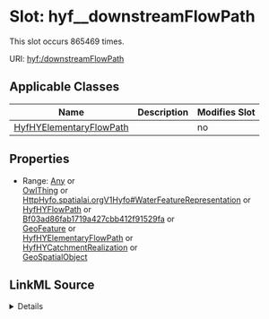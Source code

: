 

# Slot: hyf__downstreamFlowPath




This slot occurs 865469 times.


URI: [hyf:/downstreamFlowPath](https://www.opengis.net/def/schema/hy_features/hyf/downstreamFlowPath)



<!-- no inheritance hierarchy -->





## Applicable Classes

| Name | Description | Modifies Slot |
| --- | --- | --- |
| [HyfHYElementaryFlowPath](../classes/HyfHYElementaryFlowPath.md) |  |  no  |







## Properties

* Range: [Any](../classes/Any.md)&nbsp;or&nbsp;<br />[OwlThing](../classes/OwlThing.md)&nbsp;or&nbsp;<br />[HttpHyfo.spatialai.orgV1Hyfo#WaterFeatureRepresentation](../classes/HttpHyfo.spatialai.orgV1Hyfo#WaterFeatureRepresentation.md)&nbsp;or&nbsp;<br />[HyfHYFlowPath](../classes/HyfHYFlowPath.md)&nbsp;or&nbsp;<br />[Bf03ad86fab1719a427cbb412f91529fa](../classes/Bf03ad86fab1719a427cbb412f91529fa.md)&nbsp;or&nbsp;<br />[GeoFeature](../classes/GeoFeature.md)&nbsp;or&nbsp;<br />[HyfHYElementaryFlowPath](../classes/HyfHYElementaryFlowPath.md)&nbsp;or&nbsp;<br />[HyfHYCatchmentRealization](../classes/HyfHYCatchmentRealization.md)&nbsp;or&nbsp;<br />[GeoSpatialObject](../classes/GeoSpatialObject.md)







## LinkML Source

<details>

```yaml
name: hyf__downstreamFlowPath
from_schema: okns:hydrology-kg
exact_mappings:
- https://www.opengis.net/def/schema/hy_features/hyf/downstreamFlowPath
rank: 1000
slot_uri: hyf:/downstreamFlowPath
alias: hyf__downstreamFlowPath
domain_of:
- hyf__HY_ElementaryFlowPath
subproperty_of: hyf__downstreamFlowPathTC
inverse: hyf__upstreamWaterBody
union_of:
- owl_Thing
- http___hyfo.spatialai.org_v1_hyfo#WaterFeatureRepresentation
- hyf__HY_FlowPath
- __Bf03ad86fab1719a427cbb412f91529fa
- geo_Feature
- hyf__HY_CatchmentRealization
- geo_SpatialObject
range: Any
any_of:
- range: owl_Thing
- range: http___hyfo.spatialai.org_v1_hyfo#WaterFeatureRepresentation
- range: hyf__HY_FlowPath
- range: __Bf03ad86fab1719a427cbb412f91529fa
- range: geo_Feature
- range: hyf__HY_ElementaryFlowPath
- range: hyf__HY_CatchmentRealization
- range: geo_SpatialObject

```
</details>